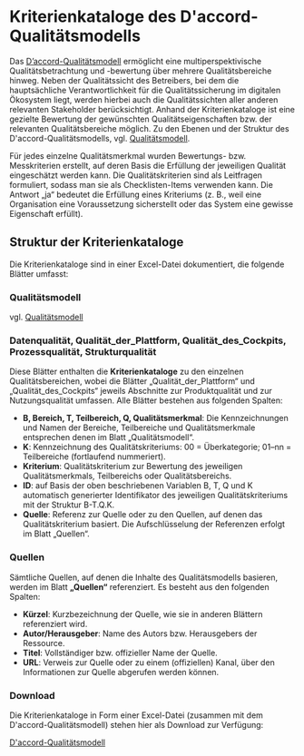 # Kriterienkataloge des D'accord-Qualitätsmodells

Das [D’accord-Qualitätsmodell](<https://fraunhofer-iese.github.io/Daccord/Anforderungen/Qualit%C3%A4tsmodell>) ermöglicht eine multiperspektivische Qualitätsbetrachtung und -bewertung über mehrere Qualitätsbereiche hinweg. Neben der Qualitätssicht des Betreibers, bei dem die hauptsächliche Verantwortlichkeit für die Qualitätssicherung im digitalen Ökosystem liegt, werden hierbei auch die Qualitätssichten aller anderen relevanten Stakeholder berücksichtigt. Anhand der Kriterienkataloge ist eine gezielte Bewertung der gewünschten Qualitätseigenschaften bzw. der relevanten Qualitätsbereiche möglich. 
Zu den Ebenen und der Struktur des D'accord-Qualitätsmodells, vgl. [Qualitätsmodell](<https://fraunhofer-iese.github.io/Daccord/Anforderungen/Qualit%C3%A4tsmodell>).

Für jedes einzelne Qualitätsmerkmal wurden Bewertungs- bzw. Messkriterien erstellt, auf deren Basis die Erfüllung der jeweiligen Qualität eingeschätzt werden kann. Die Qualitätskriterien sind als Leitfragen formuliert, sodass man sie als Checklisten-Items verwenden kann. Die Antwort „ja“ bedeutet die Erfüllung eines Kriteriums (z. B., weil eine Organisation eine Voraussetzung sicherstellt oder das System eine gewisse Eigenschaft erfüllt).

## Struktur der Kriterienkataloge

Die Kriterienkataloge sind in einer Excel-Datei dokumentiert, die folgende Blätter umfasst:

### Qualitätsmodell

vgl. [Qualitätsmodell](<https://fraunhofer-iese.github.io/Daccord/Anforderungen/Qualit%C3%A4tsmodell>)

### Datenqualität, Qualität_der_Plattform, Qualität_des_Cockpits, Prozessqualität, Strukturqualität

Diese Blätter enthalten die **Kriterienkataloge** zu den einzelnen Qualitätsbereichen, wobei die Blätter „Qualität_der_Plattform“ und „Qualität_des_Cockpits“ jeweils Abschnitte zur Produktqualität und zur Nutzungsqualität umfassen. Alle Blätter bestehen aus folgenden Spalten:

- **B, Bereich, T, Teilbereich, Q, Qualitätsmerkmal**: Die Kennzeichnungen und Namen der Bereiche, Teilbereiche und Qualitätsmerkmale entsprechen denen im Blatt „Qualitätsmodell“.
- **K**: Kennzeichnung des Qualitätskriteriums: 00 = Überkategorie; 01–nn = Teilbereiche (fortlaufend nummeriert).
- **Kriterium**: Qualitätskriterium zur Bewertung des jeweiligen Qualitätsmerkmals, Teilbereichs oder Qualitätsbereichs.
- **ID**: auf Basis der oben beschriebenen Variablen B, T, Q und K automatisch generierter Identifikator des jeweiligen Qualitätskriteriums mit der Struktur B-T.Q.K.
- **Quelle**: Referenz zur Quelle oder zu den Quellen, auf denen das Qualitätskriterium basiert. Die Aufschlüsselung der Referenzen erfolgt im Blatt „Quellen“.

### Quellen

Sämtliche Quellen, auf denen die Inhalte des Qualitätsmodells basieren, werden im Blatt **„Quellen“** referenziert. Es besteht aus den folgenden Spalten:

- **Kürzel**: Kurzbezeichnung der Quelle, wie sie in anderen Blättern referenziert wird.
- **Autor/Herausgeber**: Name des Autors bzw. Herausgebers der Ressource.
- **Titel**: Vollständiger bzw. offizieller Name der Quelle.
- **URL**: Verweis zur Quelle oder zu einem (offiziellen) Kanal, über den Informationen zur Quelle abgerufen werden können.

### Download

Die Kriterienkataloge in Form einer Excel-Datei (zusammen mit dem D'accord-Qualitätsmodell) stehen hier als Download zur Verfügung:

[D'accord-Qualitätsmodell](https://fraunhofer-iese.github.io/Daccord/assets/D3.2a%20Qualit%C3%A4tsmodell%20-%20Anhang%20(Iteration%206).xlsx)
